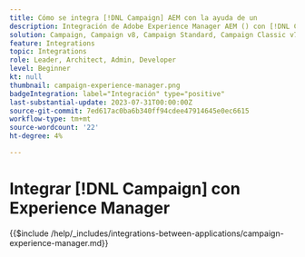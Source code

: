 ```yaml
---
title: Cómo se integra [!DNL Campaign] AEM con la ayuda de un
description: Integración de Adobe Experience Manager AEM () con [!DNL Campaign] para crear y administrar campañas de correo electrónico.
solution: Campaign, Campaign v8, Campaign Standard, Campaign Classic v7, Experience Manager, Experience Manager Forms
feature: Integrations
topic: Integrations
role: Leader, Architect, Admin, Developer
level: Beginner
kt: null
thumbnail: campaign-experience-manager.png
badgeIntegration: label="Integración" type="positive"
last-substantial-update: 2023-07-31T00:00:00Z
source-git-commit: 7ed617ac0ba6b340ff94cdee47914645e0ec6615
workflow-type: tm+mt
source-wordcount: '22'
ht-degree: 4%

---
```



# Integrar [!DNL Campaign] con Experience Manager

{{$include /help/_includes/integrations-between-applications/campaign-experience-manager.md}}
